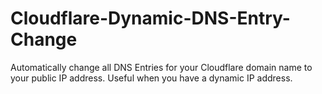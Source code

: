 # Cloudflare-Dynamic-DNS-Entry-Change
Automatically change all DNS Entries for your Cloudflare domain name to your public IP address. Useful when you have a dynamic IP address.
